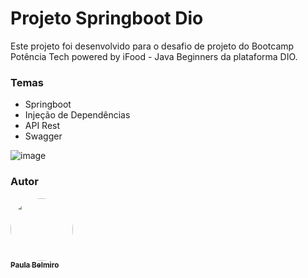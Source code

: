 # Projeto Springboot Dio

Este projeto foi desenvolvido para o desafio de projeto do Bootcamp Potência Tech powered by iFood - Java Beginners da plataforma DIO.

### Temas

<ul>
<li>Springboot</li>
<li>Injeção de Dependências</li>
<li>API Rest</li>
<li>Swagger</li>
</ul>

![image](https://user-images.githubusercontent.com/103264615/202535582-b3572a28-ee5f-4b0d-a104-bdfeeaa63317.png)


### Autor

<a href="https://www.linkedin.com/in/paula-cristiane-belmiro-26386859/">
 <img style="border-radius: 50%;" src="https://avatars.githubusercontent.com/u/103264615?v=4" width="100px;" alt=""/>
 <br />
 <sub><b>Paula Belmiro</b></sub></a> <a href="https://www.instagram.com/paulynhabelmiro/" title="Instagram"></a>
